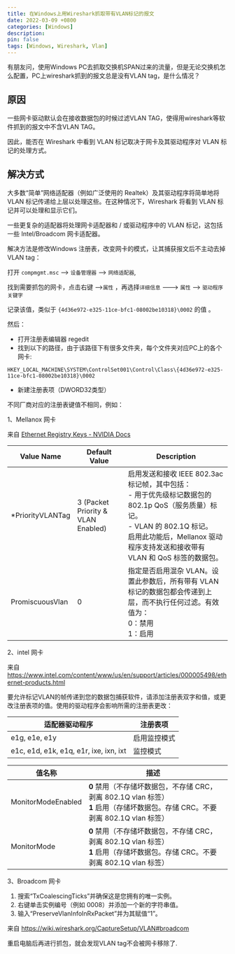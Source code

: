 ```yaml
---
title: 在Windows上用Wireshark抓取带有VLAN标记的报文
date: 2022-03-09 +0800
categories: [Windows]
description: 
pin: false
tags: [Windows, Wireshark, Vlan] 
---
```




有朋友问，使用Windows PC去抓取交换机SPAN过来的流量，但是无论交换机怎么配置，PC上wireshark抓到的报文总是没有VLAN tag，是什么情况？

## 原因

一些网卡驱动默认会在接收数据包的时候过滤VLAN TAG，使得用wireshark等软件抓到的报文中不含VLAN TAG。

因此，能否在 Wireshark 中看到 VLAN 标记取决于网卡及其驱动程序对 VLAN 标记的处理方式。

## 解决方式

大多数“简单”网络适配器（例如广泛使用的 Realtek）及其驱动程序将简单地将 VLAN 标记传递给上层以处理这些。在这种情况下，Wireshark 将看到 VLAN 标记并可以处理和显示它们。

一些更复杂的适配器将处理网卡适配器和 / 或驱动程序中的 VLAN 标记，这包括一些 Intel/Broadcom 网卡适配器。



解决方法是修改Windows 注册表，改变网卡的模式，让其捕获报文后不主动去掉VLAN tag：

打开 `compmgmt.msc` --> `设备管理器` --> `网络适配器`,

找到需要抓包的网卡，点击右键 -->`属性` ，再选择`详细信息` ---> `属性` --> `驱动程序关键字`

记录该值，类似于 `{4d36e972-e325-11ce-bfc1-08002be10318}\0002` 的值 。

然后：

- 打开注册表编辑器 regedit
- 找到以下的路径，由于该路径下有很多文件夹，每个文件夹对应PC上的各个网卡: 

`HKEY_LOCAL_MACHINE\SYSTEM\ControlSet001\Control\Class\{4d36e972-e325-11ce-bfc1-08002be10318}\0002`

- 新建注册表项（DWORD32类型）



不同厂商对应的注册表键值不相同，例如：

1、Mellanox 网卡

来自 [Ethernet Registry Keys - NVIDIA Docs](https://docs.nvidia.com/networking/display/winofv55052000/ethernet+registry+keys)

| **Value Name**   | **Default Value** | **Description** |
| ---------------- | ------------------ | --------------- |
| *PriorityVLANTag | 3 (Packet Priority & VLAN Enabled) | 启用发送和接收 IEEE 802.3ac 标记帧，其中包括：<br />   -  用于优先级标记数据包的 802.1p QoS（服务质量）标记。<br />   -  VLAN 的 802.1Q 标记。<br />启用此功能后，Mellanox 驱动程序支持发送和接收带有 VLAN 和 QoS 标签的数据包。 |
| PromiscuousVlan  | 0                                  | 指定是否启用混杂 VLAN。设置此参数后，所有带有 VLAN 标记的数据包都会传递到上层，而不执行任何过滤。有效值为：<br />       0：禁用<br />       1：启用 |

2、intel 网卡

来自 <https://www.intel.com/content/www/us/en/support/articles/000005498/ethernet-products.html> 

要允许标记VLAN的帧传递到您的数据包捕获软件，请添加注册表双字和值，或更改注册表项的值。使用的驱动程序会影响所需的注册表更改：

| 适配器驱动程序                         | 注册表项     |
| -------------------------------------- | ------------ |
| e1g, e1e, e1y                          | 启用监控模式 |
| e1c, e1d, e1k, e1q, e1r, ixe, ixn, ixt | 监控模式     |

| 值名称             | **描述**                                                     |      |
| ------------------ | ------------------------------------------------------------ | ---- |
| MonitorModeEnabled | **0** 禁用（不存储坏数据包，不存储 CRC，剥离 802.1Q vlan 标签）    <br />**1** 启用（存储坏数据包。存储 CRC。不要剥离 802.1Q vlan 标签） |      |
| MonitorMode        | **0** 禁用（不存储坏数据包，不存储 CRC，剥离 802.1Q vlan 标签）    <br />**1** 启用（存储坏数据包。存储 CRC。不要剥离 802.1Q vlan 标签） |      |

3、Broadcom 网卡

1. 搜索“TxCoalescingTicks”并确保这是您拥有的唯一实例。
2. 右键单击实例编号（例如 0008）并添加一个新的字符串值。
3. 输入“PreserveVlanInfoInRxPacket”并为其赋值“1”。

来自 <https://wiki.wireshark.org/CaptureSetup/VLAN#broadcom> 



重启电脑后再进行抓包，就会发现VLAN tag不会被网卡移除了.

